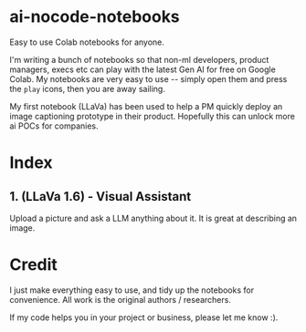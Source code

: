 # ai-nocode-notebooks
Easy to use Colab notebooks for anyone.

I'm writing a bunch of notebooks so that non-ml developers, product managers, execs etc can play with the latest Gen AI for free on Google Colab. 
My notebooks are very easy to use -- simply open them and press the `play` icons, then you are away sailing.

My first notebook (LLaVa) has been used to help a PM quickly deploy an image captioning prototype in their product. Hopefully this can unlock more ai POCs for companies.

# Index

## 1. (LLaVa 1.6) - Visual Assistant
Upload a picture and ask a LLM anything about it. It is great at describing an image.


# Credit
I just make everything easy to use, and tidy up the notebooks for convenience. All work is the original authors / researchers.

If my code helps you in your project or business, please let me know :).  

